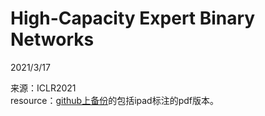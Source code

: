 # High-Capacity Expert Binary Networks  

2021/3/17  

来源：ICLR2021  
resource：[github上备份](https://github.com/YouCaiJun98/YouCaiJun98.github.io/blob/master/articles/BNN/BATS%20Binary%20ArchitecTure%20Search.pdf)的包括ipad标注的pdf版本。  

